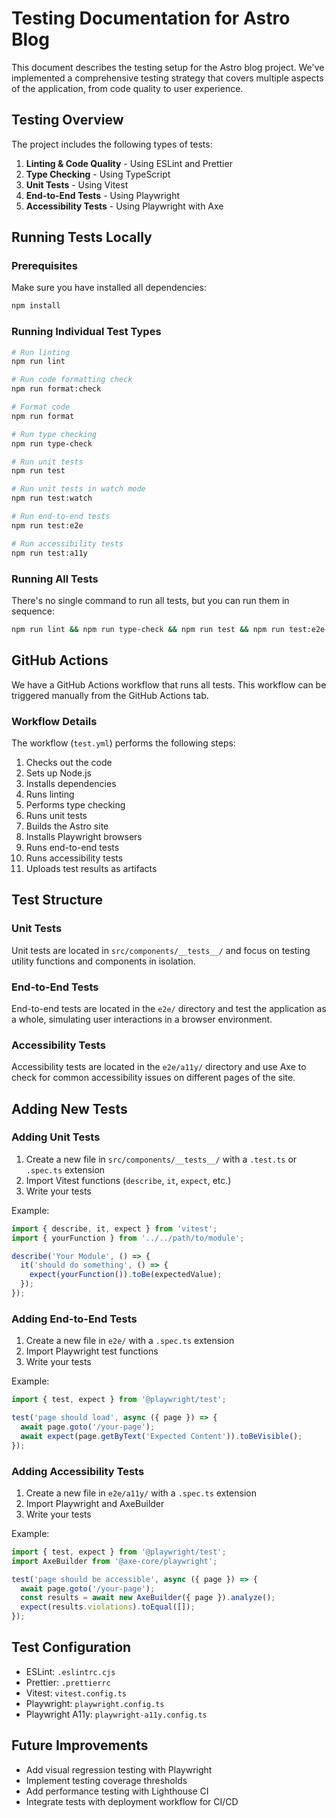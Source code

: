 # Testing Documentation for Astro Blog

This document describes the testing setup for the Astro blog project. We've implemented a comprehensive testing strategy that covers multiple aspects of the application, from code quality to user experience.

## Testing Overview

The project includes the following types of tests:

1. **Linting & Code Quality** - Using ESLint and Prettier
2. **Type Checking** - Using TypeScript
3. **Unit Tests** - Using Vitest
4. **End-to-End Tests** - Using Playwright
5. **Accessibility Tests** - Using Playwright with Axe

## Running Tests Locally

### Prerequisites

Make sure you have installed all dependencies:

```bash
npm install
```

### Running Individual Test Types

```bash
# Run linting
npm run lint

# Run code formatting check
npm run format:check

# Format code
npm run format

# Run type checking
npm run type-check

# Run unit tests
npm run test

# Run unit tests in watch mode
npm run test:watch

# Run end-to-end tests
npm run test:e2e

# Run accessibility tests
npm run test:a11y
```

### Running All Tests

There's no single command to run all tests, but you can run them in sequence:

```bash
npm run lint && npm run type-check && npm run test && npm run test:e2e && npm run test:a11y
```

## GitHub Actions

We have a GitHub Actions workflow that runs all tests. This workflow can be triggered manually from the GitHub Actions tab.

### Workflow Details

The workflow (`test.yml`) performs the following steps:

1. Checks out the code
2. Sets up Node.js
3. Installs dependencies
4. Runs linting
5. Performs type checking
6. Runs unit tests
7. Builds the Astro site
8. Installs Playwright browsers
9. Runs end-to-end tests
10. Runs accessibility tests
11. Uploads test results as artifacts

## Test Structure

### Unit Tests

Unit tests are located in `src/components/__tests__/` and focus on testing utility functions and components in isolation.

### End-to-End Tests

End-to-end tests are located in the `e2e/` directory and test the application as a whole, simulating user interactions in a browser environment.

### Accessibility Tests

Accessibility tests are located in the `e2e/a11y/` directory and use Axe to check for common accessibility issues on different pages of the site.

## Adding New Tests

### Adding Unit Tests

1. Create a new file in `src/components/__tests__/` with a `.test.ts` or `.spec.ts` extension
2. Import Vitest functions (`describe`, `it`, `expect`, etc.)
3. Write your tests

Example:

```typescript
import { describe, it, expect } from 'vitest';
import { yourFunction } from '../../path/to/module';

describe('Your Module', () => {
  it('should do something', () => {
    expect(yourFunction()).toBe(expectedValue);
  });
});
```

### Adding End-to-End Tests

1. Create a new file in `e2e/` with a `.spec.ts` extension
2. Import Playwright test functions
3. Write your tests

Example:

```typescript
import { test, expect } from '@playwright/test';

test('page should load', async ({ page }) => {
  await page.goto('/your-page');
  await expect(page.getByText('Expected Content')).toBeVisible();
});
```

### Adding Accessibility Tests

1. Create a new file in `e2e/a11y/` with a `.spec.ts` extension
2. Import Playwright and AxeBuilder
3. Write your tests

Example:

```typescript
import { test, expect } from '@playwright/test';
import AxeBuilder from '@axe-core/playwright';

test('page should be accessible', async ({ page }) => {
  await page.goto('/your-page');
  const results = await new AxeBuilder({ page }).analyze();
  expect(results.violations).toEqual([]);
});
```

## Test Configuration

- ESLint: `.eslintrc.cjs`
- Prettier: `.prettierrc`
- Vitest: `vitest.config.ts`
- Playwright: `playwright.config.ts`
- Playwright A11y: `playwright-a11y.config.ts`

## Future Improvements

- Add visual regression testing with Playwright
- Implement testing coverage thresholds
- Add performance testing with Lighthouse CI
- Integrate tests with deployment workflow for CI/CD 